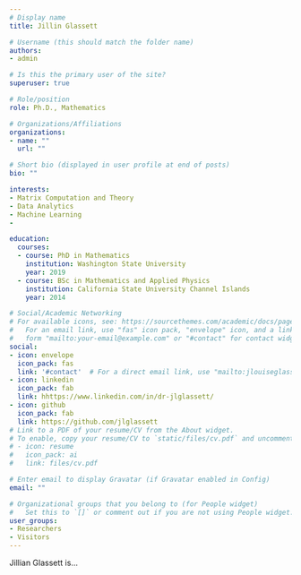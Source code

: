 ```yaml
---
# Display name
title: Jillin Glassett

# Username (this should match the folder name)
authors:
- admin

# Is this the primary user of the site?
superuser: true

# Role/position
role: Ph.D., Mathematics

# Organizations/Affiliations
organizations:
- name: ""
  url: ""

# Short bio (displayed in user profile at end of posts)
bio: ""

interests:
- Matrix Computation and Theory
- Data Analytics
- Machine Learning
-

education:
  courses:
  - course: PhD in Mathematics
    institution: Washington State University
    year: 2019
  - course: BSc in Mathematics and Applied Physics
    institution: California State University Channel Islands
    year: 2014

# Social/Academic Networking
# For available icons, see: https://sourcethemes.com/academic/docs/page-builder/#icons
#   For an email link, use "fas" icon pack, "envelope" icon, and a link in the
#   form "mailto:your-email@example.com" or "#contact" for contact widget.
social:
- icon: envelope
  icon_pack: fas
  link: '#contact'  # For a direct email link, use "mailto:jlouiseglassett@gmail.com".
- icon: linkedin
  icon_pack: fab
  link: hhttps://www.linkedin.com/in/dr-jlglassett/
- icon: github
  icon_pack: fab
  link: https://github.com/jlglassett
# Link to a PDF of your resume/CV from the About widget.
# To enable, copy your resume/CV to `static/files/cv.pdf` and uncomment the lines below.
# - icon: resume
#   icon_pack: ai
#   link: files/cv.pdf

# Enter email to display Gravatar (if Gravatar enabled in Config)
email: ""

# Organizational groups that you belong to (for People widget)
#   Set this to `[]` or comment out if you are not using People widget.
user_groups:
- Researchers
- Visitors
---
```


Jillian Glassett is...
